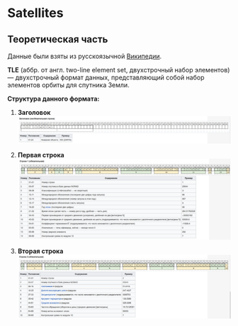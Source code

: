 # Satellites

## Теоретическая часть

Данные были взяты из русскоязычной [Википедии](https://ru.wikipedia.org/wiki/TLE).

**TLE** (аббр. от англ. two-line element set, двухстрочный набор элементов) — двухстрочный формат данных, представляющий собой набор элементов орбиты для спутника Земли.

**Структура данного формата:**

1. **Заголовок**
![Заголовок](resources/images/headline.png)

2. **Первая строка**
![Первая строчка](resources/images/line_1.png)

3. **Вторая строка**
![Вторая строчка](resources/images/line_2.png)
